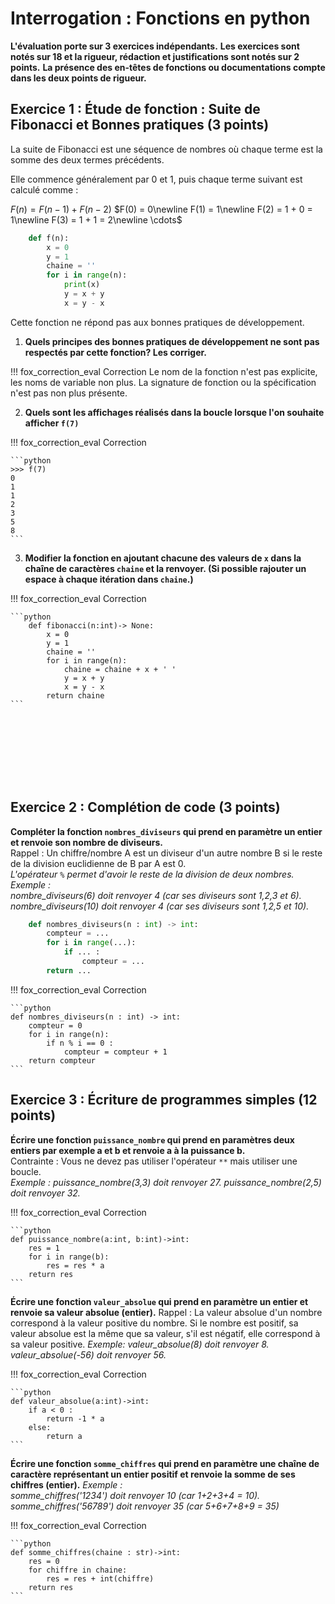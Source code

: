 # Interrogation : Fonctions en python

**L'évaluation porte sur 3 exercices indépendants.**
**Les exercices sont notés sur 18 et la rigueur, rédaction et justifications sont notés sur 2 points.**
**La présence des  en-têtes de fonctions ou documentations compte dans les deux points de rigueur.**

## Exercice 1 : Étude de fonction : Suite de Fibonacci et Bonnes pratiques (3 points)

La suite de Fibonacci est une séquence de nombres où chaque terme est la somme des deux termes précédents.  

Elle commence généralement par 0 et 1, puis chaque terme suivant est calculé comme :

$F(n) = F(n-1) + F(n-2)$
$F(0) = 0\newline F(1) = 1\newline F(2) = 1 + 0 = 1\newline F(3) = 1 + 1 = 2\newline
\cdots$

```python
    def f(n):
        x = 0
        y = 1
        chaine = ''
        for i in range(n):
            print(x)
            y = x + y
            x = y - x
```

Cette fonction ne répond pas aux bonnes pratiques de développement.

1) **Quels principes des bonnes pratiques de développement ne sont pas respectés par cette fonction? Les corriger.**

!!! fox_correction_eval Correction
    Le nom de la fonction n'est pas explicite, les noms de variable non plus.
    La signature de fonction ou la spécification n'est pas non plus présente.

2) **Quels sont les affichages réalisés dans la boucle lorsque l'on souhaite afficher `f(7)`**

!!! fox_correction_eval Correction
    
    ```python
    >>> f(7)
    0
    1
    1
    2
    3
    5
    8
    ```


3) **Modifier la fonction en ajoutant chacune des valeurs de `x` dans la chaîne de caractères `chaine` et la renvoyer. (Si possible rajouter un espace à chaque itération dans `chaine`.)**

!!! fox_correction_eval Correction
    
    ```python
        def fibonacci(n:int)-> None:
            x = 0
            y = 1
            chaine = ''
            for i in range(n):
                chaine = chaine + x + ' '
                y = x + y
                x = y - x
            return chaine
    ```
    


<br>
<br>
<br>
<br>
<br>
<br>

## Exercice 2 : Complétion de code (3 points)

**Compléter la fonction `nombres_diviseurs` qui prend en paramètre un entier et renvoie son nombre de diviseurs.**  
Rappel : Un chiffre/nombre A est un diviseur d'un autre nombre B si le reste de la division euclidienne de B par A est 0.  
*L'opérateur `%` permet d'avoir le reste de la division de deux nombres.*  
*Exemple :*  
*nombre_diviseurs(6) doit renvoyer 4 (car ses diviseurs sont 1,2,3 et 6).*  
*nombre_diviseurs(10) doit renvoyer 4 (car ses diviseurs sont 1,2,5 et 10).* 

```python
    def nombres_diviseurs(n : int) -> int:
        compteur = ...
        for i in range(...):
            if ... :
                compteur = ...
        return ...
```

!!! fox_correction_eval Correction
    
    ```python
    def nombres_diviseurs(n : int) -> int:
        compteur = 0
        for i in range(n):
            if n % i == 0 :
                compteur = compteur + 1
        return compteur
    ```

## Exercice 3 : Écriture de programmes simples (12 points)

**Écrire une fonction `puissance_nombre` qui prend en paramètres deux entiers par exemple a et b et renvoie a à la puissance b.**  
Contrainte : Vous ne devez pas utiliser l'opérateur `**` mais utiliser une boucle.  
*Exemple :*
*puissance_nombre(3,3) doit renvoyer 27.*
*puissance_nombre(2,5) doit renvoyer 32.*

!!! fox_correction_eval Correction
    
    ```python
    def puissance_nombre(a:int, b:int)->int:
        res = 1
        for i in range(b):
            res = res * a
        return res
    ```

**Écrire une fonction `valeur_absolue` qui prend en paramètre un entier et renvoie sa valeur absolue (entier).**
Rappel : La valeur absolue d'un nombre correspond à la valeur positive du nombre. Si le nombre est positif, sa valeur absolue est la même que sa valeur, s'il est négatif, elle correspond à sa valeur positive.
*Exemple:*
*valeur_absolue(8) doit renvoyer 8.*
*valeur_absolue(-56) doit renvoyer 56.*

!!! fox_correction_eval Correction
    
    ```python
    def valeur_absolue(a:int)->int:
        if a < 0 : 
            return -1 * a
        else:
            return a
    ```

**Écrire une fonction `somme_chiffres` qui prend en paramètre une chaîne de caractère représentant un entier positif et renvoie la somme de ses chiffres (entier).**
*Exemple :*  
*somme_chiffres('1234') doit renvoyer 10 (car 1+2+3+4 = 10).*  
*somme_chiffres('56789') doit renvoyer 35 (car 5+6+7+8+9 = 35)*

!!! fox_correction_eval Correction
    
    ```python
    def somme_chiffres(chaine : str)->int:
        res = 0
        for chiffre in chaine:
            res = res + int(chiffre)
        return res
    ```
